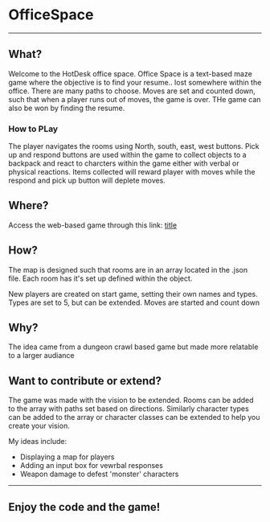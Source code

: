 # OfficeSpace
--------------------
## What? 
Welcome to the HotDesk office space. Office Space is a text-based maze game where the objective is to find your resume.. lost somewhere within the office. There are many paths to choose. Moves are set and counted down, such that when a player runs out of moves, the game is over. THe game can also be won by finding the resume. 

### How to PLay 
The player navigates the rooms using North, south, east, west buttons. Pick up and respond buttons are used within the game to collect objects to a backpack and react to charcters within the game either with verbal or physical reactions. Items collected will reward player with moves while the respond and pick up button will deplete moves. 

## Where?
Access the web-based game through this link: [title](http://127.0.0.1:5501/Project1/index.html)

## How?
The map is designed such that rooms are in an array located in the .json file. Each room has it's set up defined within the object. 

New players are created on start game, setting their own names and types. Types are set to 5, but can be extended. Moves are started and count down

## Why? 
The idea came from a dungeon crawl based game but made more relatable to a larger audiance 

## Want to contribute or extend? 

The game was made with the vision to be extended. Rooms can be added to the array with paths set based on directions. Similarly character types can be added to the array or character classes can be extended to help you create your vision. 

My ideas include: 
- Displaying a map for players
- Adding an input box for vewrbal responses
- Weapon damage to defest 'monster' characters

-------------------------------------------------------------
Enjoy the code and the game!
-------------------------------------------------------------
